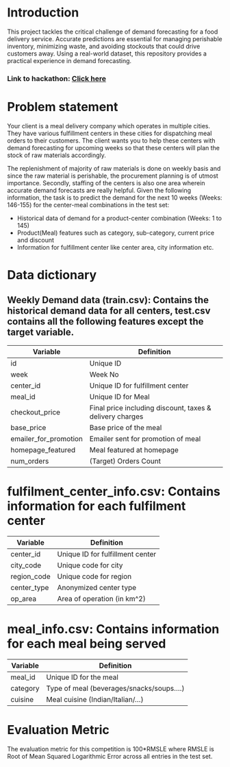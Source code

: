# Introduction
This project tackles the critical challenge of demand forecasting for a food delivery service.  Accurate predictions are essential for managing perishable inventory, minimizing waste, and avoiding stockouts that could drive customers away.  Using a real-world dataset, this repository provides a practical experience in demand forecasting.
### Link to hackathon: [Click here](https://www.analyticsvidhya.com/datahack/contest/genpact-machine-learning-hackathon-1/)
# Problem statement
Your client is a meal delivery company which operates in multiple cities. They have various fulfillment centers in these cities for dispatching meal orders to their customers. The client wants you to help these centers with demand forecasting for upcoming weeks so that these centers will plan the stock of raw materials accordingly.

The replenishment of majority of raw materials is done on weekly basis and since the raw material is perishable, the procurement planning is of utmost importance. Secondly, staffing of the centers is also one area wherein accurate demand forecasts are really helpful. Given the following information, the task is to predict the demand for the next 10 weeks (Weeks: 146-155) for the center-meal combinations in the test set:  

- Historical data of demand for a product-center combination (Weeks: 1 to 145)
- Product(Meal) features such as category, sub-category, current price and discount
- Information for fulfillment center like center area, city information etc.
# Data dictionary

## Weekly Demand data (train.csv): Contains the historical demand data for all centers, test.csv contains all the following features except the target variable.

  
| Variable|Definition |
|---|---|
| id | Unique ID |
| week | Week No |
| center_id | Unique ID for fulfillment center |
| meal_id | Unique ID for Meal |
| checkout_price| Final price including discount, taxes & delivery charges |
| base_price | Base price of the meal |
| emailer_for_promotion | Emailer sent for promotion of meal |
| homepage_featured | Meal featured at homepage |
| num_orders | (Target) Orders Count |

# fulfilment_center_info.csv: Contains information for each fulfilment center

| Variable|Definition |
|---|---|
| center_id | Unique ID for fulfillment center |
| city_code | Unique code for city |
| region_code | Unique code for region|
| center_type | Anonymized center type |
| op_area | Area of operation (in km^2) |

# meal_info.csv: Contains information for each meal being served

| Variable|Definition |
|---|---|
| meal_id | Unique ID for the meal |
| category | Type of meal (beverages/snacks/soups….) |
| cuisine | Meal cuisine (Indian/Italian/…)|

# Evaluation Metric
The evaluation metric for this competition is 100*RMSLE where RMSLE is Root of Mean Squared Logarithmic Error across all entries in the test set.

